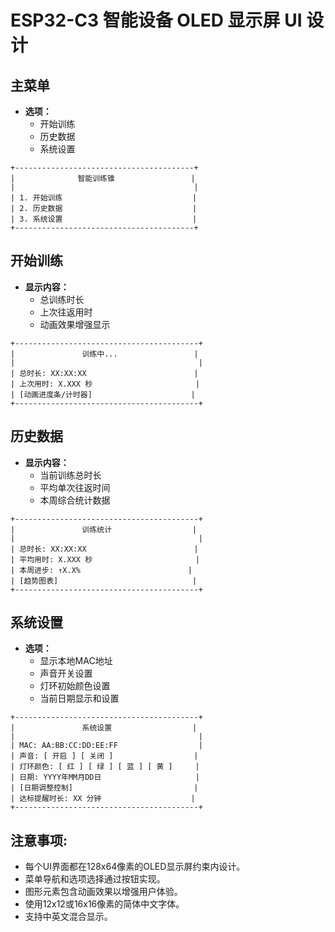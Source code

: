 # ESP32-C3 智能设备 OLED 显示屏 UI 设计

## 主菜单
- **选项：**
  - 开始训练
  - 历史数据
  - 系统设置

```
+----------------------------------------+
|              智能训练锥                 |
|                                        |
| 1. 开始训练                             |
| 2. 历史数据                             |
| 3. 系统设置                             |
+----------------------------------------+
```

## 开始训练
- **显示内容：**
  - 总训练时长
  - 上次往返用时
  - 动画效果增强显示

```
+-----------------------------------------+
|               训练中...                 |
|                                         |
| 总时长: XX:XX:XX                        |
| 上次用时: X.XXX 秒                       |
| [动画进度条/计时器]                      |
+-----------------------------------------+
```

## 历史数据
- **显示内容：**
  - 当前训练总时长
  - 平均单次往返时间
  - 本周综合统计数据

```
+-----------------------------------------+
|               训练统计                  |
|                                         |
| 总时长: XX:XX:XX                        |
| 平均用时: X.XXX 秒                       |
| 本周进步: ↑X.X%                        |
| [趋势图表]                              |
+-----------------------------------------+
```

## 系统设置
- **选项：**
  - 显示本地MAC地址
  - 声音开关设置
  - 灯环初始颜色设置
  - 当前日期显示和设置

```
+-----------------------------------------+
|               系统设置                  |
|                                         |
| MAC: AA:BB:CC:DD:EE:FF                  |
| 声音: [ 开启 ] [ 关闭 ]                  |
| 灯环颜色: [ 红 ] [ 绿 ] [ 蓝 ] [ 黄 ]     |
| 日期: YYYY年MM月DD日                     |
| [日期调整控制]                           |
| 达标提醒时长: XX 分钟                    |
+-----------------------------------------+
```

## 注意事项:
- 每个UI界面都在128x64像素的OLED显示屏约束内设计。
- 菜单导航和选项选择通过按钮实现。
- 图形元素包含动画效果以增强用户体验。
- 使用12x12或16x16像素的简体中文字体。
- 支持中英文混合显示。
